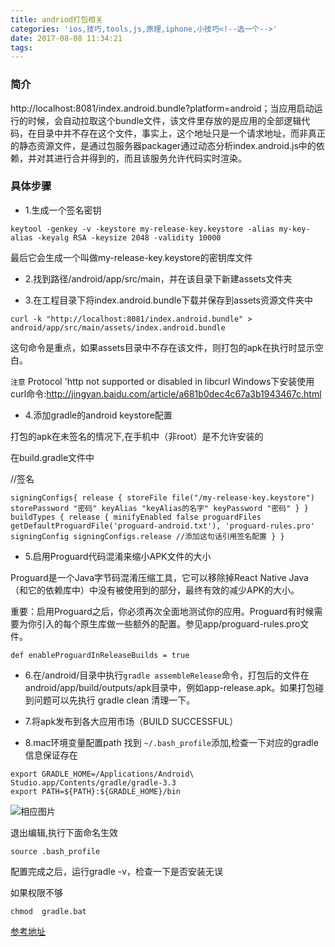 ```yaml
---
title: andriod打包相关
categories: 'ios,技巧,tools,js,原理,iphone,小技巧<!--选一个-->'
date: 2017-08-08 11:34:21
tags:
---
```


### 简介
http://localhost:8081/index.android.bundle?platform=android；当应用启动运行的时候，会自动拉取这个bundle文件，该文件里存放的是应用的全部逻辑代码，在目录中并不存在这个文件，事实上，这个地址只是一个请求地址，而非真正的静态资源文件，是通过包服务器packager通过动态分析index.android.js中的依赖，并对其进行合并得到的，而且该服务允许代码实时渲染。

### 具体步骤
- 1.生成一个签名密钥

```
keytool -genkey -v -keystore my-release-key.keystore -alias my-key-alias -keyalg RSA -keysize 2048 -validity 10000
```
最后它会生成一个叫做my-release-key.keystore的密钥库文件

- 2.找到路径/android/app/src/main，并在该目录下新建assets文件夹

- 3.在工程目录下将index.android.bundle下载并保存到assets资源文件夹中

```
curl -k "http://localhost:8081/index.android.bundle" > android/app/src/main/assets/index.android.bundle
```

这句命令是重点，如果assets目录中不存在该文件，则打包的apk在执行时显示空白。

`注意`
Protocol 'http not supported or disabled in libcurl
Windows下安装使用curl命令:http://jingyan.baidu.com/article/a681b0dec4c67a3b1943467c.html

- 4.添加gradle的android keystore配置

打包的apk在未签名的情况下,在手机中（非root）是不允许安装的

在build.gradle文件中

//签名
 
```
signingConfigs{ release { storeFile file("/my-release-key.keystore") storePassword "密码" keyAlias "keyAlias的名字" keyPassword "密码" } } buildTypes { release { minifyEnabled false proguardFiles getDefaultProguardFile('proguard-android.txt'), 'proguard-rules.pro' signingConfig signingConfigs.release //添加这句话引用签名配置 } }
```

- 5.启用Proguard代码混淆来缩小APK文件的大小

Proguard是一个Java字节码混淆压缩工具，它可以移除掉React Native Java（和它的依赖库中）中没有被使用到的部分，最终有效的减少APK的大小。

重要：启用Proguard之后，你必须再次全面地测试你的应用。Proguard有时候需要为你引入的每个原生库做一些额外的配置。参见app/proguard-rules.pro文件。

```
def enableProguardInReleaseBuilds = true
```

- 6.在/android/目录中执行`gradle assembleRelease`命令，打包后的文件在 android/app/build/outputs/apk目录中，例如app-release.apk。如果打包碰到问题可以先执行 gradle clean 清理一下。

- 7.将apk发布到各大应用市场（BUILD SUCCESSFUL）
 
- 8.mac环境变量配置path
找到 `~/.bash_profile`添加,检查一下对应的gradle信息保证存在

```
export GRADLE_HOME=/Applications/Android\ Studio.app/Contents/gradle/gradle-3.3
export PATH=${PATH}:${GRADLE_HOME}/bin
```

![相应图片](http://img.blog.csdn.net/20160411123958780)

退出编辑,执行下面命名生效

```
source .bash_profile
```
配置完成之后，运行gradle -v，检查一下是否安装无误

如果权限不够

```
chmod  gradle.bat
```

[参考地址](http://blog.csdn.net/u013424496/article/details/52684213)